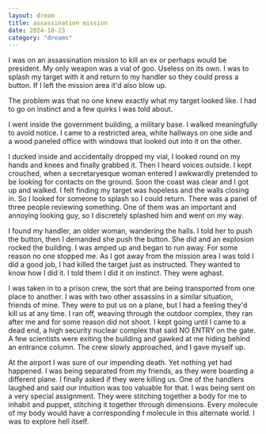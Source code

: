 ```yaml
---
layout: dream
title: assassination mission
date: 2024-10-23
category: "dreams"
---
```


I was on an assassination mission to kill an ex or perhaps would be president.
My only weapon was a vial of goo. Useless on its own. I was to splash my target with it and return to my handler so they could press a button. If I left the mission area it'd also blow up.

The problem was that no one knew exactly what my target looked like. 
I had to go on instinct and a few quirks I was told about.

I went inside the government building, a military base. I walked meaningfully to avoid notice. I came to a restricted area, white hallways on one side and a wood paneled office with windows that looked out into it on the other.

I ducked inside and accidentally dropped my vial, I looked round on my hands and knees and finally grabbed it. Then I heard voices outside. I kept crouched, when a secretaryesque woman entered I awkwardly pretended to be looking for contacts on the ground. 
Soon the coast was clear and I got up and walked. I felt finding my target was hopeless and the walls closing in. So I looked for someone to splash so I could return.
There was a panel of three people reviewing something. One of them was an important and annoying looking guy, so I discretely splashed him and went on my way.

I found my handler, an older woman, wandering the halls. I told her to push the button, then I demanded she push the button. She did and an explosion rocked the building.
I was amped up and began to run away. For some reason no one stopped me. As I got away from the mission area I was told I did a good job, I had killed the target just as instructed. They wanted to know how I did it. I told them I did it on instinct. They were aghast. 

I was taken in to a prison crew, the sort that are being transported from one place to another. I was with two other assassins in a similar situation, friends of mine. They were to put us on a plane, but I had a feeling they'd kill us at any time.
I ran off, weaving through the outdoor complex, they ran after me and for some reason did not shoot.
I kept going until I came to a dead end, a high security nuclear complex that said NO ENTRY on the gate. A few scientists were exiting the building and gawked at me hiding behind an entrance column. The crew slowly approached, and I gave myself up.

At the airport I was sure of our impending death. Yet nothing yet had happened.
I was being separated from my friends, as they were boarding a different plane. I finally asked if they were killing us.
One of the handlers laughed and said our intuition was too valuable for that. I was being sent on a very special assignment. They were stitching together a body for me to inhabit and puppet, stitching it together through dimensions. Every molecule of my body would have a corresponding f molecule in this alternate world. I was to explore hell itself. 
